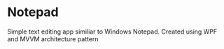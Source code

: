 # Notepad
Simple text editing app similiar to Windows Notepad. Created using WPF and MVVM architecture pattern
